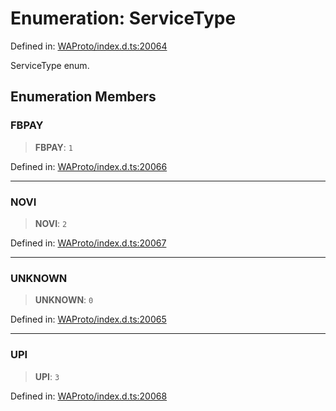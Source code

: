 # Enumeration: ServiceType

Defined in: [WAProto/index.d.ts:20064](https://github.com/Fokusdotid/Baileys/blob/982cc5b3c62bfc7b56d2f8f8427b6c1a2dda856f/WAProto/index.d.ts#L20064)

ServiceType enum.

## Enumeration Members

### FBPAY

> **FBPAY**: `1`

Defined in: [WAProto/index.d.ts:20066](https://github.com/Fokusdotid/Baileys/blob/982cc5b3c62bfc7b56d2f8f8427b6c1a2dda856f/WAProto/index.d.ts#L20066)

***

### NOVI

> **NOVI**: `2`

Defined in: [WAProto/index.d.ts:20067](https://github.com/Fokusdotid/Baileys/blob/982cc5b3c62bfc7b56d2f8f8427b6c1a2dda856f/WAProto/index.d.ts#L20067)

***

### UNKNOWN

> **UNKNOWN**: `0`

Defined in: [WAProto/index.d.ts:20065](https://github.com/Fokusdotid/Baileys/blob/982cc5b3c62bfc7b56d2f8f8427b6c1a2dda856f/WAProto/index.d.ts#L20065)

***

### UPI

> **UPI**: `3`

Defined in: [WAProto/index.d.ts:20068](https://github.com/Fokusdotid/Baileys/blob/982cc5b3c62bfc7b56d2f8f8427b6c1a2dda856f/WAProto/index.d.ts#L20068)
